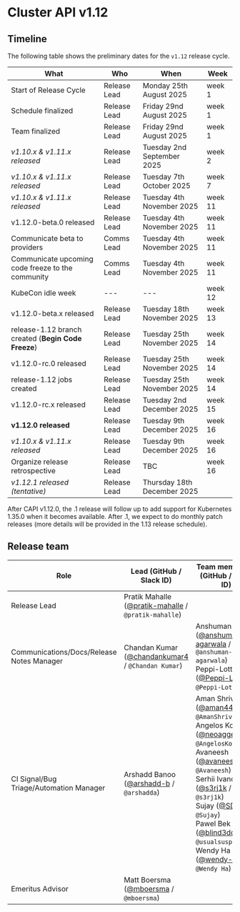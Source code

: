 # Cluster API v1.12

## Timeline

The following table shows the preliminary dates for the `v1.12` release cycle.

| **What**                                             | **Who**      | **When**                    | **Week** |
|------------------------------------------------------|--------------|-----------------------------|----------|
| Start of Release Cycle                               | Release Lead | Monday 25th August 2025     | week 1   |
| Schedule finalized                                   | Release Lead | Friday 29nd August 2025     | week 1   |
| Team finalized                                       | Release Lead | Friday 29nd August 2025     | week 1   |
| *v1.10.x & v1.11.x released*                         | Release Lead | Tuesday 2nd September 2025  | week 2   |
| *v1.10.x & v1.11.x released*                         | Release Lead | Tuesday 7th October 2025    | week 7   |
| *v1.10.x & v1.11.x released*                         | Release Lead | Tuesday 4th November 2025   | week 11  |
| v1.12.0-beta.0 released                              | Release Lead | Tuesday 4th November 2025   | week 11  |
| Communicate beta to providers                        | Comms Lead   | Tuesday 4th November 2025   | week 11  |
| Communicate upcoming code freeze to the community    | Comms Lead   | Tuesday 4th November 2025   | week 11  |
| KubeCon idle week                                    | ---          | ---                         | week 12  |
| v1.12.0-beta.x released                              | Release Lead | Tuesday 18th November 2025  | week 13  |
| release-1.12 branch created (**Begin Code Freeze**)  | Release Lead | Tuesday 25th November 2025  | week 14  |
| v1.12.0-rc.0 released                                | Release Lead | Tuesday 25th November 2025  | week 14  |
| release-1.12 jobs created                            | Release Lead | Tuesday 25th November 2025  | week 14  |
| v1.12.0-rc.x released                                | Release Lead | Tuesday 2nd December 2025   | week 15  |
| **v1.12.0 released**                                 | Release Lead | Tuesday 9th December 2025   | week 16  |
| *v1.10.x & v1.11.x released*                         | Release Lead | Tuesday 9th December 2025   | week 16  |
| Organize release retrospective                       | Release Lead | TBC                         | week 16  |
| *v1.12.1 released (tentative)*                       | Release Lead | Thursday 18th December 2025 |          |

After CAPI v1.12.0, the .1 release will follow up to add support for Kubernetes 1.35.0 when it becomes available. After .1, we expect to do monthly patch releases (more details will be provided in the 1.13 release schedule).

## Release team

| **Role**                                  | **Lead** (**GitHub / Slack ID**)                                                      | **Team member(s) (GitHub / Slack ID)** |
|-------------------------------------------|-------------------------------------------------------------------------------------------|----------------------------------------|
| Release Lead                              | Pratik Mahalle ([@pratik-mahalle](https://github.com/pratik-mahalle) / `@pratik-mahalle`) | |
| Communications/Docs/Release Notes Manager | Chandan Kumar ([@chandankumar4](https://github.com/chandankumar4) / `@Chandan Kumar`) | Anshuman ([@anshuman-agarwala](https://github.com/anshuman-agarwala) / `@anshuman-agarwala`) <br> Peppi-Lotta ([@Peppi-Lotta](https://github.com/Peppi-Lotta) / `@Peppi-Lotta`) <br> |
| CI Signal/Bug Triage/Automation Manager   | Arshadd Banoo ([@arshadd-b](https://github.com/arshadd-b) / `@arshadda`) | Aman Shrivastava ([@aman4433](https://github.com/aman4433) / `@AmanShrivastava`) <br> Angelos Kolaitis ([@neoaggelos](https://github.com/neoaggelos) / `@AngelosKolaitis`) <br> Avaneesh ([@avaneesh634](https://github.com/avaneesh634) / `@Avaneesh`) <br> Serhii Ivanov ([@s3rj1k](https://github.com/s3rj1k) / `@s3rj1k`) <br> Sujay ([@SD-13](https://github.com/SD-13) / `@Sujay`) <br> Pawel Bek ([@blind3dd](https://github.com/blind3dd) / `@usualsuspectx`) <br> Wendy Ha ([@wendy-ha18](https://github.com/wendy-ha18) / `@Wendy Ha`) <br> |
| Emeritus Advisor                          |  Matt Boersma ([@mboersma](https://github.com/mboersma) / `@mboersma`) | |
